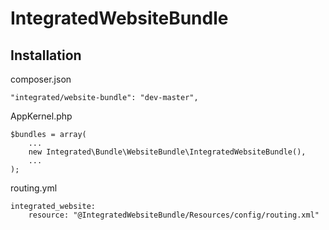 # IntegratedWebsiteBundle

## Installation

composer.json

    "integrated/website-bundle": "dev-master",

AppKernel.php

    $bundles = array(
        ...
        new Integrated\Bundle\WebsiteBundle\IntegratedWebsiteBundle(),
        ...
    );

routing.yml

    integrated_website:
        resource: "@IntegratedWebsiteBundle/Resources/config/routing.xml"
